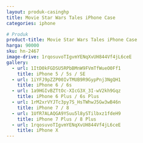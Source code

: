 ```yaml
---
layout: produk-casinghp
title: Movie Star Wars Tales iPhone Case
categories: iphone

# Produk
product-title: Movie Star Wars Tales iPhone Case
harga: 90000
sku: hn-2467
image-drive: 1rqosuvoTIgvmYENqXvUH844Vf4jL6ceE
gallery:
  - url: 1ItD0kFGDSU5RPbBMnW9FVmTfWueO0Ff1
    title: iPhone 5 / 5s / SE
  - url: 1iYFJ9pZZP00IvTMUB9R9GypPnj3NgQH1
    title: iPhone 6 / 6s
  - url: 1a9HGIvBZTtOc-XIcG3X_3I-wV2kh9Gqz
    title: iPhone 6 Plus / 6s Plus
  - url: 1rM2xrVYJTc3py7S_HsTWhwJ5Gw3wB46n
    title: iPhone 7 / 8
  - url: 1UfR7ALAQGA9YSuu5l8ySTilbxz1fdeH9
    title: iPhone 7 Plus / 8 Plus
  - url: 1rqosuvoTIgvmYENqXvUH844Vf4jL6ceE
    title: iPhone X
---
```

